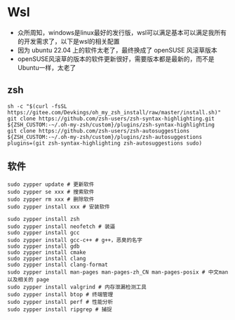 # Wsl

- 众所周知，windows是linux最好的发行版，wsl可以满足基本可以满足我所有的开发需求了，以下是wsl的相关配置
- 因为 ubuntu 22.04 上的软件太老了，最终换成了 openSUSE 风滚草版本
- openSUSE风滚草的版本的软件更新很好，需要版本都是最新的，而不是Ubuntu一样，太老了

## zsh

```shell
sh -c "$(curl -fsSL https://gitee.com/Devkings/oh_my_zsh_install/raw/master/install.sh)"
git clone https://github.com/zsh-users/zsh-syntax-highlighting.git ${ZSH_CUSTOM:-~/.oh-my-zsh/custom}/plugins/zsh-syntax-highlighting
git clone https://github.com/zsh-users/zsh-autosuggestions ${ZSH_CUSTOM:-~/.oh-my-zsh/custom}/plugins/zsh-autosuggestions
plugins=(git zsh-syntax-highlighting zsh-autosuggestions sudo)
```

## 软件

```shell
sudo zypper update # 更新软件
sudo zypper se xxx # 搜索软件
sudo zypper rm xxx # 删除软件
sudo zypper install xxx # 安装软件

sudo zypper install zsh
sudo zypper install neofetch # 装逼
sudo zypper install gcc
sudo zypper install gcc-c++ # g++，恶臭的名字
sudo zypper install gdb
sudo zypper install cmake
sudo zypper install clang
sudo zypper install clang-format
sudo zypper install man-pages man-pages-zh_CN man-pages-posix # 中文man以及相关的 page
sudo zypper install valgrind # 内存泄漏检测工具
sudo zypper install btop # 终端管理
sudo zypper install perf # 性能分析
sudo zypper install ripgrep # 捕捉
```
